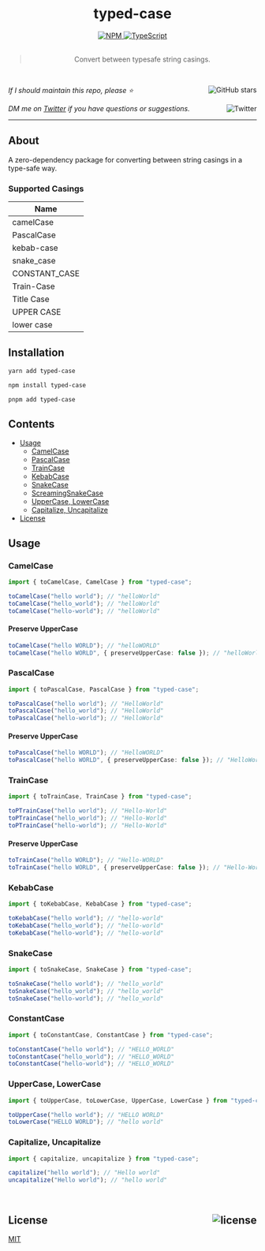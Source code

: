 <!--BEGIN HEADER-->
<div id="top" align="center">
  <h1>typed-case</h1>
  <a href="https://npmjs.com/package/typed-case">
    <img alt="NPM" src="https://img.shields.io/npm/v/typed-case.svg">
  </a>
  <a href="https://github.com/bconnorwhite/typed-case">
    <img alt="TypeScript" src="https://img.shields.io/github/languages/top/bconnorwhite/typed-case.svg">
  </a>
</div>

<br />

<blockquote align="center">Convert between typesafe string casings.</blockquote>

<br />

_If I should maintain this repo, please ⭐️_
<a href="https://github.com/bconnorwhite/typed-case">
  <img align="right" alt="GitHub stars" src="https://img.shields.io/github/stars/bconnorwhite/typed-case?label=%E2%AD%90%EF%B8%8F&style=social">
</a>

_DM me on [Twitter](https://twitter.com/bconnorwhite) if you have questions or suggestions._
<a href="https://twitter.com/bconnorwhite">
  <img align="right" alt="Twitter" src="https://img.shields.io/twitter/url?label=%40bconnorwhite&style=social&url=https%3A%2F%2Ftwitter.com%2Fbconnorwhite">
</a>

---
<!--END HEADER-->

## About

A zero-dependency package for converting between string casings in a type-safe way.

### Supported Casings
| Name                 |
| -------------------- |
| camelCase            |
| PascalCase           |
| kebab-case           |
| snake_case           |
| CONSTANT_CASE        |
| Train-Case           |
| Title Case           |
| UPPER CASE           |
| lower case           |

## Installation

```sh
yarn add typed-case
```

```sh
npm install typed-case
```

```sh
pnpm add typed-case
```

## Contents

- [Usage](#usage)
  - [CamelCase](#camelcase)
  - [PascalCase](#pascalcase)
  - [TrainCase](#traincase)
  - [KebabCase](#kebabcase)
  - [SnakeCase](#snakecase)
  - [ScreamingSnakeCase](#screamingsnakecase)
  - [UpperCase, LowerCase](#uppercase-lowercase)
  - [Capitalize, Uncapitalize](#capitalize-uncapitalize)
- [License](#license)

## Usage

### CamelCase
```ts
import { toCamelCase, CamelCase } from "typed-case";

toCamelCase("hello world"); // "helloWorld"
toCamelCase("hello_world"); // "helloWorld"
toCamelCase("hello-world"); // "helloWorld"
```

#### Preserve UpperCase

```ts
toCamelCase("hello WORLD"); // "helloWORLD"
toCamelCase("hello WORLD", { preserveUpperCase: false }); // "helloWorld"
```

### PascalCase

```ts
import { toPascalCase, PascalCase } from "typed-case";

toPascalCase("hello world"); // "HelloWorld"
toPascalCase("hello_world"); // "HelloWorld"
toPascalCase("hello-world"); // "HelloWorld"
```

#### Preserve UpperCase

```ts
toPascalCase("hello WORLD"); // "HelloWORLD"
toPascalCase("hello WORLD", { preserveUpperCase: false }); // "HelloWorld"
```

### TrainCase

```ts
import { toTrainCase, TrainCase } from "typed-case";

toPTrainCase("hello world"); // "Hello-World"
toPTrainCase("hello_world"); // "Hello-World"
toPTrainCase("hello-world"); // "Hello-World"
```

#### Preserve UpperCase

```ts
toTrainCase("hello WORLD"); // "Hello-WORLD"
toTrainCase("hello WORLD", { preserveUpperCase: false }); // "Hello-World"
```

### KebabCase

```ts
import { toKebabCase, KebabCase } from "typed-case";

toKebabCase("hello world"); // "hello-world"
toKebabCase("hello_world"); // "hello-world"
toKebabCase("hello-world"); // "hello-world"
```

### SnakeCase

```ts
import { toSnakeCase, SnakeCase } from "typed-case";

toSnakeCase("hello world"); // "hello_world"
toSnakeCase("hello_world"); // "hello_world"
toSnakeCase("hello-world"); // "hello_world"
```

### ConstantCase

```ts
import { toConstantCase, ConstantCase } from "typed-case";

toConstantCase("hello world"); // "HELLO_WORLD"
toConstantCase("hello_world"); // "HELLO_WORLD"
toConstantCase("hello-world"); // "HELLO_WORLD"
```

### UpperCase, LowerCase

```ts
import { toUpperCase, toLowerCase, UpperCase, LowerCase } from "typed-case";

toUpperCase("hello world"); // "HELLO WORLD"
toLowerCase("HELLO WORLD"); // "hello world"
```

### Capitalize, Uncapitalize

```ts
import { capitalize, uncapitalize } from "typed-case";

capitalize("hello world"); // "Hello world"
uncapitalize("Hello world"); // "hello world"
```

<!--BEGIN FOOTER-->

<br />

<h2 id="license">License <a href="https://opensource.org/licenses/MIT"><img align="right" alt="license" src="https://img.shields.io/npm/l/typed-case.svg"></a></h2>

[MIT](https://opensource.org/licenses/MIT)
<!--END FOOTER-->
